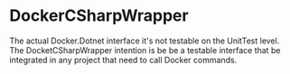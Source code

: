 # DockerCSharpWrapper
The actual Docker.Dotnet interface it's not testable on the UnitTest level. The DocketCSharpWrapper intention is be be a testable interface that be integrated in any project that need to call Docker commands.

